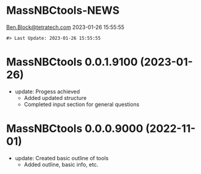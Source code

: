 MassNBCtools-NEWS
================
<Ben.Block@tetratech.com>
2023-01-26 15:55:55

<!-- NEWS.md is generated from NEWS.Rmd. Please edit that file -->

    #> Last Update: 2023-01-26 15:55:55

# MassNBCtools 0.0.1.9100 (2023-01-26)

- update: Progess achieved
  - Added updated structure
  - Completed input section for general questions

# MassNBCtools 0.0.0.9000 (2022-11-01)

- update: Created basic outline of tools
  - Added outline, basic info, etc.
